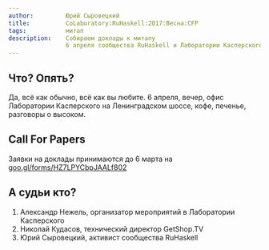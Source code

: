 ```yaml
---
author:         Юрий Сыровецкий
title:          CoLaboratory:RuHaskell:2017:Весна:CFP
tags:           митап
description:    Собираем доклады к митапу
                6 апреля сообщества RuHaskell и Лаборатории Касперского.
---
```


## Что? Опять?

Да, всё как обычно, всё как вы любите.
6 апреля, вечер, офис Лаборатории Касперского на Ленинградском шоссе,
кофе, печенье, разговоры о высоком.

## Call For Papers

Заявки на доклады принимаются до 6 марта на
[goo.gl/forms/HZ7LPYCbpJAALf802](https://goo.gl/forms/HZ7LPYCbpJAALf802)

## А судьи кто?

1. Александр Нежель, организатор мероприятий в Лаборатории Касперского
2. Николай Кудасов, технический директор GetShop.TV
3. Юрий Сыровецкий, активист сообщества RuHaskell
